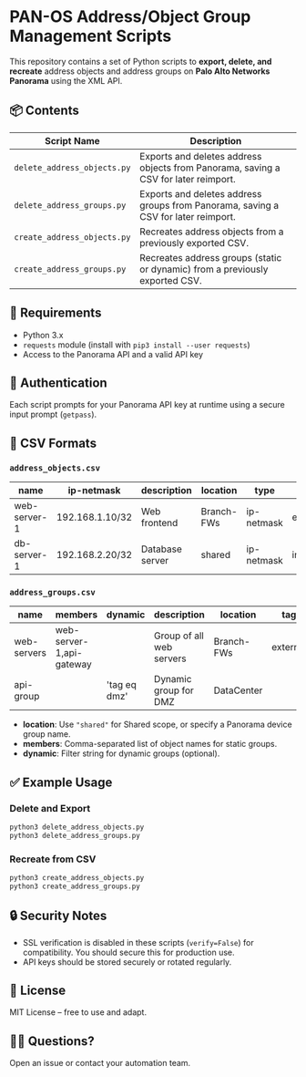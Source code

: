 # PAN-OS Address/Object Group Management Scripts

This repository contains a set of Python scripts to **export, delete, and recreate** address objects and address groups on **Palo Alto Networks Panorama** using the XML API.

## 📦 Contents

| Script Name                  | Description |
|-----------------------------|-------------|
| `delete_address_objects.py` | Exports and deletes address objects from Panorama, saving a CSV for later reimport. |
| `delete_address_groups.py`  | Exports and deletes address groups from Panorama, saving a CSV for later reimport. |
| `create_address_objects.py` | Recreates address objects from a previously exported CSV. |
| `create_address_groups.py`  | Recreates address groups (static or dynamic) from a previously exported CSV. |

## 📝 Requirements

- Python 3.x
- `requests` module (install with `pip3 install --user requests`)
- Access to the Panorama API and a valid API key

## 🔐 Authentication

Each script prompts for your Panorama API key at runtime using a secure input prompt (`getpass`).

## 📂 CSV Formats

### `address_objects.csv`

| name          | ip-netmask       | description     | location     | type         | tag        |
|---------------|------------------|------------------|--------------|--------------|------------|
| web-server-1  | 192.168.1.10/32  | Web frontend     | Branch-FWs   | ip-netmask   | external   |
| db-server-1   | 192.168.2.20/32  | Database server  | shared       | ip-netmask   | internal   |

### `address_groups.csv`

| name         | members                   | dynamic           | description              | location    | tag       |
|--------------|----------------------------|-------------------|---------------------------|-------------|-----------|
| web-servers  | web-server-1,api-gateway   |                   | Group of all web servers | Branch-FWs  | external  |
| api-group    |                            | 'tag eq dmz'      | Dynamic group for DMZ    | DataCenter  |           |

- **location**: Use `"shared"` for Shared scope, or specify a Panorama device group name.
- **members**: Comma-separated list of object names for static groups.
- **dynamic**: Filter string for dynamic groups (optional).

## ✅ Example Usage

### Delete and Export

```bash
python3 delete_address_objects.py
python3 delete_address_groups.py
```

### Recreate from CSV

```bash
python3 create_address_objects.py
python3 create_address_groups.py
```

## 🔒 Security Notes

- SSL verification is disabled in these scripts (`verify=False`) for compatibility. You should secure this for production use.
- API keys should be stored securely or rotated regularly.

## 📄 License

MIT License – free to use and adapt.

## 🙋‍♂️ Questions?

Open an issue or contact your automation team.